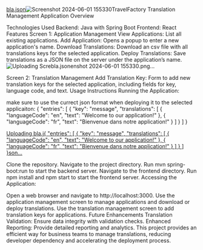[bla.json](https://github.com/user-attachments/files/15522837/bla.json)![Screenshot 2024-06-01 155330](https://github.com/SasonCoding/Translator/assets/76630855/17b98867-5e94-4add-991a-7cff5f188024)TravelFactory Translation Management Application
Overview

Technologies Used
Backend: Java with Spring Boot
Frontend: React
Features
Screen 1: Application Management
View Applications: List all existing applications.
Add Application: Opens a popup to enter a new application's name.
Download Translations: Download an csv file with all translations keys for the selected application.
Deploy Translations: Save translations as a JSON file on the server under the application’s name.
![Uploading Scre[bla.json](https://github.com/user-attachments/files/15522816/bla.json)enshot 2024-06-01 155330.png…]()

Screen 2: Translation Management
Add Translation Key: Form to add new translation keys for the selected application, including fields for key, language code, and text.
Usage Instructions
Running the Application:

make sure to use the currect json format when deploying it to the selected applicaiton:
{
  "entries": [
    {
      "key": "message",
      "translations": [
        {
          "languageCode": "en",
          "text": "Welcome to our application!"
        },
        {
          "languageCode": "fr",
          "text": "Bienvenue dans notre application!"
        }
      ]
    }
  ]
}

[Uploading bla.j{
  "entries": [
    {
      "key": "message",
      "translations": [
        {
          "languageCode": "en",
          "text": "Welcome to our application!"
        },
        {
          "languageCode": "fr",
          "text": "Bienvenue dans notre application!"
        }
      ]
    }
  ]
}son…]()


Clone the repository.
Navigate to the project directory.
Run mvn spring-boot:run to start the backend server.
Navigate to the frontend directory.
Run npm install and npm start to start the frontend server.
Accessing the Application:

Open a web browser and navigate to http://localhost:3000.
Use the application management screen to manage applications and download or deploy translations.
Use the translation management screen to add translation keys for applications.
Future Enhancements
Translation Validation: Ensure data integrity with validation checks.
Enhanced Reporting: Provide detailed reporting and analytics.
This project provides an efficient way for business teams to manage translations, reducing developer dependency and accelerating the deployment process.
